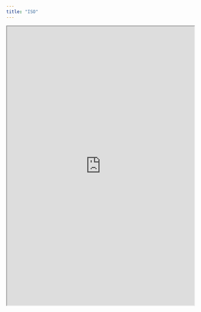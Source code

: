 ```yaml
---
title: "ISO"
---
```



<iframe height="750" width="100%" src="https://ewelton.github.io/ktest/wiki.html#ISO"></iframe>
